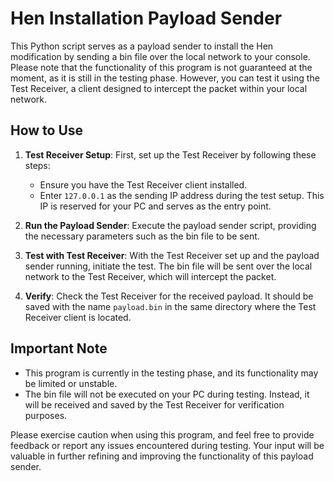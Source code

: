 # Hen Installation Payload Sender

This Python script serves as a payload sender to install the Hen modification by sending a bin file over the local network to your console. Please note that the functionality of this program is not guaranteed at the moment, as it is still in the testing phase. However, you can test it using the Test Receiver, a client designed to intercept the packet within your local network.

## How to Use

1. **Test Receiver Setup**: First, set up the Test Receiver by following these steps:
    - Ensure you have the Test Receiver client installed.
    - Enter `127.0.0.1` as the sending IP address during the test setup. This IP is reserved for your PC and serves as the entry point.

2. **Run the Payload Sender**: Execute the payload sender script, providing the necessary parameters such as the bin file to be sent.

3. **Test with Test Receiver**: With the Test Receiver set up and the payload sender running, initiate the test. The bin file will be sent over the local network to the Test Receiver, which will intercept the packet.

4. **Verify**: Check the Test Receiver for the received payload. It should be saved with the name `payload.bin` in the same directory where the Test Receiver client is located.

## Important Note

- This program is currently in the testing phase, and its functionality may be limited or unstable.
- The bin file will not be executed on your PC during testing. Instead, it will be received and saved by the Test Receiver for verification purposes.

Please exercise caution when using this program, and feel free to provide feedback or report any issues encountered during testing. Your input will be valuable in further refining and improving the functionality of this payload sender.
